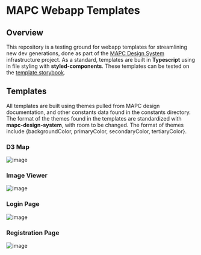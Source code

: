 # MAPC Webapp Templates
## Overview
This repository is a testing ground for webapp templates for streamlining new dev generations, done as part of the [MAPC Design System](https://github.com/MAPC/mapc-design-system) infrastructure project. As a standard, templates are built in **Typescript** using in file styling with **styled-components**. These templates can be tested on the [template storybook](https://mapc.github.io/webapp-templates/).

## Templates
All templates are built using themes pulled from MAPC design documentation, and other constants data found in the constants directory. The format of the themes found in the templates are standardized with **mapc-design-system**, with room to be changed. The format of themes include {backgroundColor, primaryColor, secondaryColor, tertiaryColor}.
### D3 Map  
![image](https://github.com/MAPC/webapp-templates/assets/37173256/4f311d4e-beda-4482-ba8d-8be00a587f30)

### Image Viewer  
![image](https://github.com/MAPC/webapp-templates/assets/37173256/4ebda844-b776-4bbb-8d80-79f52e0a1b78)

### Login Page  
![image](https://github.com/MAPC/webapp-templates/assets/37173256/705806dc-f547-4642-b36e-ac2d9ed1b0a8)

### Registration Page  
![image](https://github.com/MAPC/webapp-templates/assets/37173256/b34b8d79-7cf9-46dc-a8fd-0689a4557a21)
